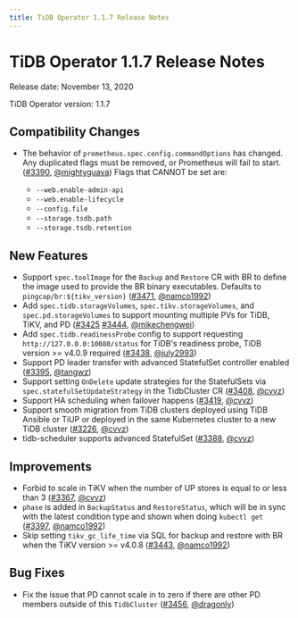 ```yaml
---
title: TiDB Operator 1.1.7 Release Notes
---
```


# TiDB Operator 1.1.7 Release Notes

Release date: November 13, 2020

TiDB Operator version: 1.1.7

## Compatibility Changes

- The behavior of `prometheus.spec.config.commandOptions` has changed. Any duplicated flags must be removed, or Prometheus will fail to start. ([#3390](https://github.com/pingcap/tidb-operator/pull/3390), [@mightyguava](https://github.com/mightyguava))
    Flags that CANNOT be set are:
    
     - `--web.enable-admin-api`
     - `--web.enable-lifecycle`
     - `--config.file`
     - `--storage.tsdb.path`
     - `--storage.tsdb.retention` 

## New Features

- Support `spec.toolImage` for the `Backup` and `Restore` CR with BR to define the image used to provide the BR binary executables. Defaults to `pingcap/br:${tikv_version}` ([#3471](https://github.com/pingcap/tidb-operator/pull/3471), [@namco1992](https://github.com/namco1992))
- Add `spec.tidb.storageVolumes`, `spec.tikv.storageVolumes`, and `spec.pd.storageVolumes` to support mounting multiple PVs for TiDB, TiKV, and PD ([#3425](https://github.com/pingcap/tidb-operator/pull/3425) [#3444](https://github.com/pingcap/tidb-operator/pull/3444), [@mikechengwei](https://github.com/mikechengwei))
- Add `spec.tidb.readinessProbe` config to support requesting `http://127.0.0.0:10080/status` for TiDB's readiness probe, TiDB version >= v4.0.9 required ([#3438](https://github.com/pingcap/tidb-operator/pull/3438), [@july2993](https://github.com/july2993))
- Support PD leader transfer with advanced StatefulSet controller enabled ([#3395](https://github.com/pingcap/tidb-operator/pull/3395), [@tangwz](https://github.com/tangwz))
- Support setting `OnDelete` update strategies for the StatefulSets via `spec.statefulSetUpdateStrategy` in the TidbCluster CR ([#3408](https://github.com/pingcap/tidb-operator/pull/3408), [@cvvz](https://github.com/cvvz))
- Support HA scheduling when failover happens ([#3419](https://github.com/pingcap/tidb-operator/pull/3419), [@cvvz](https://github.com/cvvz))
- Support smooth migration from TiDB clusters deployed using TiDB Ansible or TiUP or deployed in the same Kubernetes cluster to a new TiDB cluster ([#3226](https://github.com/pingcap/tidb-operator/pull/3226), [@cvvz](https://github.com/cvvz))
- tidb-scheduler supports advanced StatefulSet ([#3388](https://github.com/pingcap/tidb-operator/pull/3388), [@cvvz](https://github.com/cvvz))

## Improvements

- Forbid to scale in TiKV when the number of UP stores is equal to or less than 3 ([#3367](https://github.com/pingcap/tidb-operator/pull/3367), [@cvvz](https://github.com/cvvz))
- `phase` is added in `BackupStatus` and `RestoreStatus`, which will be in sync with the latest condition type and shown when doing `kubectl get` ([#3397](https://github.com/pingcap/tidb-operator/pull/3397), [@namco1992](https://github.com/namco1992))
- Skip setting `tikv_gc_life_time` via SQL for backup and restore with BR when the TiKV version >= v4.0.8 ([#3443](https://github.com/pingcap/tidb-operator/pull/3443), [@namco1992](https://github.com/namco1992))

## Bug Fixes

- Fix the issue that PD cannot scale in to zero if there are other PD members outside of this `TidbCluster` ([#3456](https://github.com/pingcap/tidb-operator/pull/3456), [@dragonly](https://github.com/dragonly))
